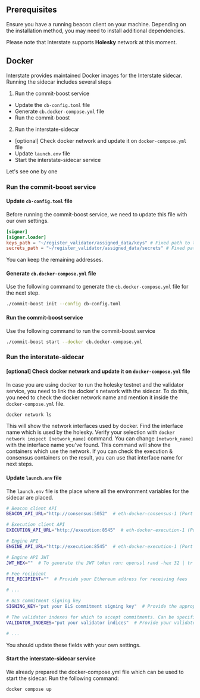 ## Prerequisites

Ensure you have a running beacon client on your machine. Depending on the installation method, you may need to install additional dependencies.

Please note that Interstate supports **Holesky** network at this moment.

## Docker

Interstate provides maintained Docker images for the Interstate sidecar.<br>
Running the sidecar includes several steps
1. Run the commit-boost service
  - Update the `cb-config.toml` file
  - Generate `cb.docker-compose.yml` file
  - Run the commit-boost
2. Run the interstate-sidecar
  - [optional] Check docker network and update it on `docker-compose.yml` file
  - Update `launch.env` file
  - Start the interstate-sidecar service

Let's see one by one

### Run the commit-boost service

#### Update `cb-config.toml` file
Before running the commit-boost service, we need to update this file with our own settings.
```toml
[signer]
[signer.loader]
keys_path = "~/register_validator/assigned_data/keys" # Fixed path to the keys folder to run validator
secrets_path = "~/register_validator/assigned_data/secrets" # Fixed path to the secrets folder to run validator
```
You can keep the remaining addresses.

#### Generate `cb.docker-compose.yml` file
Use the following command to generate the `cb.docker-compose.yml` file for the next step.
```bash
./commit-boost init --config cb-config.toml
```

#### Run the commit-boost service
Use the following command to run the commit-boost service
```bash
./commit-boost start --docker cb.docker-compose.yml
```

### Run the interstate-sidecar

#### [optional] Check docker network and update it on `docker-compose.yml` file
In case you are using docker to run the holesky testnet and the validator service, you need to link the docker's network with the sidecar.
To do this, you need to check the docker network name and mention it inside the `docker-compose.yml` file.
```bash
docker network ls
```
This will show the network interfaces used by docker. Find the interface name which is used by the holesky.
Verify your selection with `docker network inspect [network_name]` command. You can change `[network_name]` with the interface name you've found.
This command will show the containers which use the network. If you can check the execution & consensus containers on the result, you can use that interface name for next steps.

#### Update `launch.env` file
The `launch.env` file is the place where all the environment variables for the sidecar are placed.
```bash
# Beacon client API
BEACON_API_URL="http://consensus:5052"  # eth-docker-consensus-1 (Port 9000)

# Execution client API
EXECUTION_API_URL="http://execution:8545"  # eth-docker-execution-1 (Port 8545, assuming it's the JSON-RPC API)

# Engine API
ENGINE_API_URL="http://execution:8545"  # eth-docker-execution-1 (Port 8545, assuming it's also the engine API)

# Engine API JWT
JWT_HEX=""  # To generate the JWT token run: openssl rand -hex 32 | tr -d "\n" > jwtsecret

# Fee recipient
FEE_RECIPIENT=""  # Provide your Ethereum address for receiving fees

# ...

# BLS commitment signing key
SIGNING_KEY="put your BLS commitment signing key"  # Provide the appropriate BLS key

# The validator indexes for which to accept commitments. Can be specified as a range i.e. "1..96" (includes 96)
VALIDATOR_INDEXES="put your validator indices"  # Provide your validator indexes

# ...
```
You should update these fields with your own settings.

#### Start the interstate-sidecar service

We already prepared the docker-compose.yml file which can be used to start the sidecar.
Run the following command:
```bash
docker compose up
```
